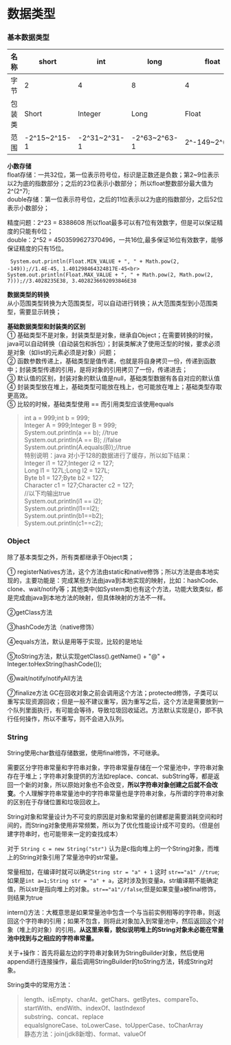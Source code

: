 数据类型
====

### 基本数据类型 ###

 名称 | short | int | long | float | double | char | byte | bool 
 ------ | ------ | ------ | ------ | ------ | ------ | ------ | ------ | ------
 字节 | 2 | 4 | 8 | 4 | 8 | 2 | 1 | 1
 包装类 | Short | Integer | Long | Float | Double | Character | Byte | Bool
 范围 | -2^15~2^15-1 | -2^31~2^31-1 | -2^63~2^63-1 |2^-149~2^(2^7) |4.9E-324~2^1024 | 0~2^16-1 | -128~127 | -
 
 **小数存储**<br>
 float存储：一共32位，第一位表示符号位，标识是正数还是负数；第2\~9位表示以2为底的指数部分；之后的23位表示小数部分；
 所以float整数部分最大值为2^(2^7);<br>
 double存储：第一位表示符号位，之后的11位表示以2为底的指数部分，之后52位表示小数部分；
 
 精度问题：2^23 = 8388608 所以float最多可以有7位有效数字，但是可以保证精度的只能有6位；<br>double：2^52 = 4503599627370496，一共16位,最多保证16位有效数字，能够保证精度的只有15位。
 
 ``` System.out.println(Float.MIN_VALUE + ", " + Math.pow(2, -149));//1.4E-45, 1.401298464324817E-45<br>```
 ``` System.out.println(Float.MAX_VALUE + ", " + Math.pow(2, Math.pow(2, 7)));//3.4028235E38, 3.4028236692093846E38```

**数据类型的转换**<br>
从小范围类型转换为大范围类型，可以自动进行转换；从大范围类型到小范围类型，需要显示转换；

**基础数据类型和封装类的区别**<br>
① 基础类型不是对象，封装类型是对象，继承自Object；在需要转换的时候，java可以自动转换（自动装包和拆包）；封装类解决了使用泛型的时候，要求必须是对象（如list的元素必须是对象）问题；<br>
② 函数参数传递上，基础类型是值传递，也就是将自身拷贝一份，传递到函数中；封装类型传递的引用，是将对象的引用拷贝了一份，传递进去；<br>
③ 默认值的区别，封装对象的默认值是null，基础类型数据有各自对应的默认值<br>
④ 封装类型放在堆上，基础类型可能放在栈上，也可能放在堆上；基础类型存取更高效。<br>
⑤ 比较的时候，基础类型使用 == 而引用类型应该使用equals<br>
> int a = 999;int b = 999;<br>
Integer A = 999;Integer B = 999;<br>
System.out.println(a == b); //true<br>
System.out.println(A == B); //false<br>
System.out.println(A.equals(B));//true<br>
特别说明：java 对小于128的数据进行了缓存，所以如下结果：<br>
>Integer i1 = 127;Integer i2 = 127;<br>
Long l1 = 127L;Long l2 = 127L;<br>
Byte b1 = 127;Byte b2 = 127;<br>
Character c1 = 127;Character c2 = 127;<br>
//以下均输出true<br>
System.out.println(i1 == i2); <br>
System.out.println(l1==l2);<br>
System.out.println(b1==b2);<br>
System.out.println(c1==c2);<br>


### Object ###
除了基本类型之外，所有类都继承于Object类；

① registerNatives方法，这个方法由static和native修饰；所以方法是由本地实现的，主要功能是：完成某些方法由java到本地实现的映射，比如：hashCode、clone、wait/notify等；其他类中(如System类)也有这个方法，功能大致类似，都是完成由java到本地方法的映射，但具体映射的方法不一样。

②getClass方法

③hashCode方法（native修饰）

④equals方法，默认是用等于实现，比较的是地址

⑤toString方法，默认实现getClass().getName() + "@" + Integer.toHexString(hashCode());

⑥wait/notify/notifyAll方法

⑦finalize方法 GC在回收对象之前会调用这个方法；protected修饰，子类可以重写实现资源回收；但是一般不建议重写，因为重写之后，这个方法是需要放到一个队列里面执行，有可能会等待，导致垃圾回收延迟。方法默认实现是{}，即不执行任何操作，所以不重写，则不会进入队列。

### String ###
String使用char数组存储数据，使用final修饰，不可继承。

需要区分字符串常量和字符串对象，字符串常量存储在一个常量池中，字符串对象存在于堆上；字符串对象提供的方法如replace、concat、subString等，都是返回一个新的对象，所以原始对象也不会改变，**所以字符串对象创建之后就不会改变**。个人理解字符串常量池中的字符串常量也是字符串对象，与所谓的字符串对象的区别在于存储位置和垃圾回收上。

String对象和常量设计为不可变的原因是对象和常量的创建都是需要消耗空间和时间的，而String对象使用非常频繁，所以为了优化性能设计成不可变的。（但是创建字符串时，也可能带来一定的查找成本）

对于 ```String c = new String("str")``` 认为是c指向堆上的一个String对象，而堆上的String对象引用了常量池中的str常量。

常量相加，在编译时就可以确定```String str = "a" + 1``` 这时 ```str=="a1" //true```;如果是```int a=1;String str = "a" + a```，这时涉及到变量a，str编译期不能确定值，所以str是指向堆上的对象。```str=="a1"//false```;但是如果变量a被final修饰，则结果为true

intern()方法：大概意思是如果常量池中包含一个与当前实例相等的字符串，则返回这个字符串的引用；如果不包含，则将此对象加入到常量池中，然后返回这个对象（堆上的对象）的引用。**从这里来看，貌似说明堆上的String对象未必能在常量池中找到与之相应的字符串常量。**

关于+操作：首先将最左边的字符串对象转为StringBuilder对象，然后使用append进行连接操作，最后调用StringBuilder的toString方法，转成String对象。

String类中的常用方法：

> length、isEmpty、charAt、getChars、getBytes、compareTo、startWith、endWith、indexOf、lastIndexof<br>
substring、concat、replace<br>
equalsIgnoreCase、toLowerCase、toUpperCase、toCharArray<br>
静态方法：join(jdk8新增)、format、valueOf
